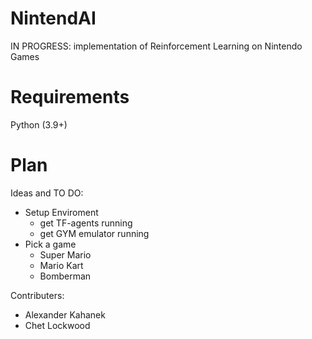 # NintendAI

IN PROGRESS: implementation of Reinforcement Learning on Nintendo Games
 
# Requirements

Python (3.9+)


# Plan

Ideas and TO DO:

+ Setup Enviroment
  - get TF-agents running
  - get GYM emulator running
+ Pick a game
  - Super Mario
  - Mario Kart
  - Bomberman
 
 
Contributers:

+ Alexander Kahanek
+ Chet Lockwood
